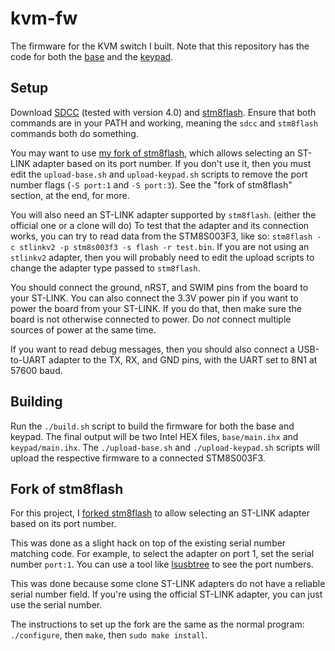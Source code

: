 # kvm-fw
The firmware for the KVM switch I built. Note that this repository has the code for both the [base](https://github.com/thatoddmailbox/kvm-base) and the [keypad](https://github.com/thatoddmailbox/kvm-keypad).

## Setup
Download [SDCC](http://sdcc.sourceforge.net/index.php#Download) (tested with version 4.0) and [stm8flash](https://github.com/vdudouyt/stm8flash). Ensure that both commands are in your PATH and working, meaning the `sdcc` and `stm8flash` commands both do something.

You may want to use [my fork of stm8flash](https://github.com/thatoddmailbox/stm8flash), which allows selecting an ST-LINK adapter based on its port number. If you don't use it, then you must edit the `upload-base.sh` and `upload-keypad.sh` scripts to remove the port number flags (`-S port:1` and `-S port:3`). See the "fork of stm8flash" section, at the end, for more.

You will also need an ST-LINK adapter supported by `stm8flash`. (either the official one or a clone will do) To test that the adapter and its connection works, you can try to read data from the STM8S003F3, like so: `stm8flash -c stlinkv2 -p stm8s003f3 -s flash -r test.bin`. If you are not using an `stlinkv2` adapter, then you will probably need to edit the upload scripts to change the adapter type passed to `stm8flash`.

You should connect the ground, nRST, and SWIM pins from the board to your ST-LINK. You can also connect the 3.3V power pin if you want to power the board from your ST-LINK. If you do that, then make sure the board is not otherwise connected to power. Do _not_ connect multiple sources of power at the same time.

If you want to read debug messages, then you should also connect a USB-to-UART adapter to the TX, RX, and GND pins, with the UART set to 8N1 at 57600 baud.

## Building
Run the `./build.sh` script to build the firmware for both the base and keypad. The final output will be two Intel HEX files, `base/main.ihx` and `keypad/main.ihx`. The `./upload-base.sh` and `./upload-keypad.sh` scripts will upload the respective firmware to a connected STM8S003F3.

## Fork of stm8flash
For this project, I [forked stm8flash](https://github.com/thatoddmailbox/stm8flash) to allow selecting an ST-LINK adapter based on its port number.

This was done as a slight hack on top of the existing serial number matching code. For example, to select the adapter on port 1, set the serial number `port:1`. You can use a tool like [lsusbtree](https://github.com/thatoddmailbox/lsusbtree#readme) to see the port numbers.

This was done because some clone ST-LINK adapters do not have a reliable serial number field. If you're using the official ST-LINK adapter, you can just use the serial number.

The instructions to set up the fork are the same as the normal program: `./configure`, then `make`, then `sudo make install`.